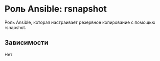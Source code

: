 Роль Ansible: rsnapshot
===

Роль Ansible, которая настраивает резервное копирование с помощью rsnapshot.

Зависимости
---
Нет
